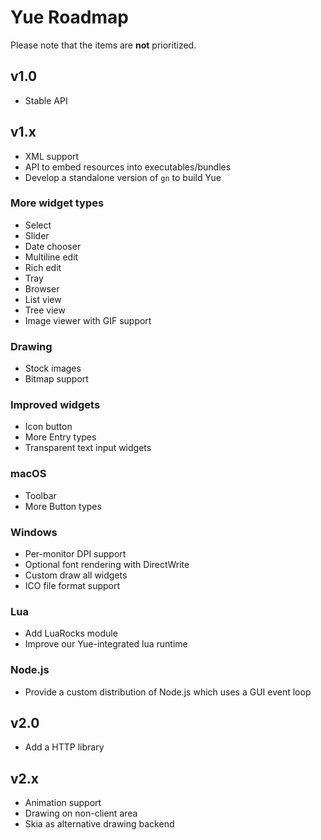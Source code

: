 # Yue Roadmap

Please note that the items are __not__ prioritized.

## v1.0

* Stable API

## v1.x

* XML support
* API to embed resources into executables/bundles
* Develop a standalone version of `gn` to build Yue

### More widget types

* Select
* Slider
* Date chooser
* Multiline edit
* Rich edit
* Tray
* Browser
* List view
* Tree view
* Image viewer with GIF support

### Drawing

* Stock images
* Bitmap support

### Improved widgets

* Icon button
* More Entry types
* Transparent text input widgets

### macOS

* Toolbar
* More Button types

### Windows

* Per-monitor DPI support
* Optional font rendering with DirectWrite
* Custom draw all widgets
* ICO file format support

### Lua

* Add LuaRocks module
* Improve our Yue-integrated lua runtime

### Node.js

* Provide a custom distribution of Node.js which uses a GUI event loop

## v2.0

* Add a HTTP library

## v2.x

* Animation support
* Drawing on non-client area
* Skia as alternative drawing backend
